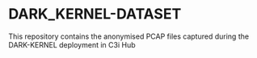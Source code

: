 # DARK_KERNEL-DATASET
This repository contains the anonymised PCAP files captured during the DARK-KERNEL deployment in C3i Hub
